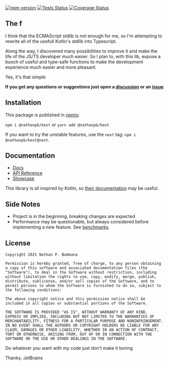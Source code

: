 [![npm version](https://img.shields.io/npm/v/@nathanpb/kext.svg)](https://www.npmjs.com/package/@nathanpb/kext)
[![Tests Status](https://github.com/NathanPB/kext/workflows/Test/badge.svg)](https://github.com/NathanPB/kext/actions/workflows/tests.yml)
[![Coverage Status](https://img.shields.io/coveralls/NathanPB/kext.svg)](https://coveralls.io/github/NathanPB/kext?branch=main)


## The f

I think that the ECMAScript stdlib is not enough for me, so I'm attempting to rewrite all of the usefull Kotlin's stdlib into Typescript.

Along the way, I discovered many possibilities to improve it and make the life of the JS/TS developer much easier.
So I plan to, with this lib, expose a bunch of useful and type-safe functions to make the development experience much easier and more pleasant.

Yes, it's that simple

**If you get any questions or suggestions just open a [discussion](https://github.com/NathanPB/kext/discussions) or an [issue](https://github.com/NathanPB/kext/issues)**

## Installation

This package is published in [npmjs](https://www.npmjs.com/package/@nathanpb/kext):

``npm i @nathanpb/kext`` or ``yarn add @nathanpb/kext``

If you want to try the unstable features, use the ``next`` tag: ``npm i @nathanpb/kext@next``.

## Documentation

- [Docs](https://kext.nathanpb.dev)
- [API Reference](https://kext.nathanpb.dev/api)
- [Showcase](https://kext.nathanpb.dev/#/showcase)

This library is all inspired by Kotlin, so [their documentation](https://kotlinlang.org/docs/home.html) may be useful.

## Side Notes

- Project is in the beginning, breaking changes are expected
- Performance may be questionable, but always considered before implementing a new feature. See [benchmarks](https://kext.nathanpb.dev/#/benchmarks).

## License

```
Copyright 2021 Nathan P. Bombana

Permission is hereby granted, free of charge, to any person obtaining a copy of this software and associated documentation files (the "Software"), to deal in the Software without restriction, including without limitation the rights to use, copy, modify, merge, publish, distribute, sublicense, and/or sell copies of the Software, and to permit persons to whom the Software is furnished to do so, subject to the following conditions:

The above copyright notice and this permission notice shall be included in all copies or substantial portions of the Software.

THE SOFTWARE IS PROVIDED "AS IS", WITHOUT WARRANTY OF ANY KIND, EXPRESS OR IMPLIED, INCLUDING BUT NOT LIMITED TO THE WARRANTIES OF MERCHANTABILITY, FITNESS FOR A PARTICULAR PURPOSE AND NONINFRINGEMENT. IN NO EVENT SHALL THE AUTHORS OR COPYRIGHT HOLDERS BE LIABLE FOR ANY CLAIM, DAMAGES OR OTHER LIABILITY, WHETHER IN AN ACTION OF CONTRACT, TORT OR OTHERWISE, ARISING FROM, OUT OF OR IN CONNECTION WITH THE SOFTWARE OR THE USE OR OTHER DEALINGS IN THE SOFTWARE.
```

Do whatever you want with my code just don't make it boring







Thanks, JetBrains
